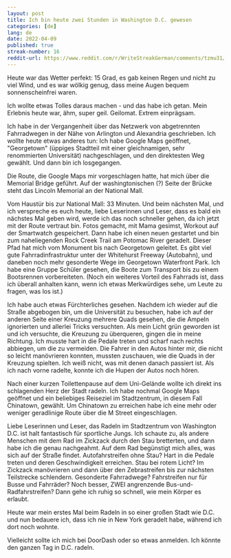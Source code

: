 ```yaml
---
layout: post
title: Ich bin heute zwei Stunden in Washington D.C. gewesen
categories: [de]
lang: de
date: 2022-04-09
published: true
streak-number: 16
reddit-url: https://www.reddit.com/r/WriteStreakGerman/comments/tzmu31/streak_16_ich_bin_heute_zwei_stunden_in/
---
```

Heute war das Wetter perfekt: 15 Grad, es gab keinen Regen und nicht zu viel Wind, und es war wölkig genug, dass meine Augen bequem sonnenscheinfrei waren.

Ich wollte etwas Tolles daraus machen - und das habe ich getan. Mein Erlebnis heute war, ähm, super geil. Geilomat. Extrem einprägsam.

Ich habe in der Vergangenheit über das Netzwerk von abgetrennten Fahrradwegen in der Nähe von Arlington und Alexandria geschrieben. Ich wollte heute etwas anderes tun: Ich habe Google Maps geöffnet, "Georgetown" (üppiges Stadtteil mit einer gleichnamigen, sehr renommierten Universität) nachgeschlagen, und den direktesten Weg gewählt. Und dann bin ich losgegangen.

Die Route, die Google Maps mir vorgeschlagen hatte, hat mich über die Memorial Bridge geführt. Auf der washingtonischen (?) Seite der Brücke steht das Lincoln Memorial an der National Mall.

Vom Haustür bis zur National Mall: 33 Minuten. Und beim nächsten Mal, und ich verspreche es euch heute, liebe Leserinnen und Leser, dass es bald ein nächstes Mal geben wird, werde ich das noch schneller gehen, da ich jetzt mit der Route vertraut bin. Fotos gemacht, mit Mama gesimst, Workout auf der Smartwatch gespeichert. Dann habe ich einen neuen gestartet und bin zum naheliegenden Rock Creek Trail am Potomac River geradelt. Dieser Pfad hat mich vom Monument bis nach Georgetown geleitet. Es gibt viel gute Fahrradinfrastruktur unter der Whitehurst Freeway (Autobahn), und daneben noch mehr gesonderte Wege im Georgetown Waterfront Park. Ich habe eine Gruppe Schüler gesehen, die Boote zum Transport bis zu einem Bootsrennen vorbereiteten. (Noch ein weiteres Vorteil des Fahrrads ist, dass ich überall anhalten kann, wenn ich etwas Merkwürdiges sehe, um Leute zu fragen, was los ist.)

Ich habe auch etwas Fürchterliches gesehen. Nachdem ich wieder auf die Straße abgebogen bin, um die Universität zu besuchen, habe ich auf der anderen Seite einer Kreuzung mehrere Quads gesehen, die die Ampeln ignorierten und allerlei Tricks versuchten. Als mein Licht grün geworden ist und ich versuchte, die Kreuzung zu überqueren, gingen die in meine Richtung. Ich musste hart in die Pedale treten und scharf nach rechts abbiegen, um die zu vermeiden. Die Fahrer in den Autos hinter mir, die nicht so leicht manövrieren konnten, mussten zuschauen, wie die Quads in der Kreuzung spielten. Ich weiß nicht, was mit denen danach passiert ist. Als ich nach vorne radelte, konnte ich die Hupen der Autos noch hören.

Nach einer kurzen Toilettenpause auf dem Uni-Gelände wollte ich direkt ins schlagenden Herz der Stadt radeln. Ich habe nochmal Google Maps geöffnet und ein beliebiges Reiseziel im Stadtzentrum, in diesem Fall Chinatown, gewählt. Um Chinatown zu erreichen habe ich eine mehr oder weniger geradlinige Route über die M Street eingeschlagen.

Liebe Leserinnen und Leser, das Radeln im Stadtzentrum von Washington D.C. ist halt fantastisch für sportliche Jungs. Ich schaute zu, als andere Menschen mit dem Rad im Zickzack durch den Stau bretterten, und dann habe ich die genau nachgeahmt. Auf dem Rad begünstigt mich alles, was sich auf der Straße findet. Autofahrstreifen ohne Stau? Hart in die Pedale treten und deren Geschwindigkeit erreichen. Stau bei rotem Licht? Im Zickzack manövrieren und dann über den Zebrastreifen bis zur nächsten Teilstrecke schlendern. Gesonderte Fahrradwege? Fahrstreifen nur für Busse und Fahrräder? Noch besser, ZWEI angrenzende Bus-und-Radfahrstreifen? Dann gehe ich ruhig so schnell, wie mein Körper es erlaubt.

Heute war mein erstes Mal beim Radeln in so einer großen Stadt wie D.C. und nun bedauere ich, dass ich nie in New York geradelt habe, während ich dort noch wohnte.

Vielleicht sollte ich mich bei DoorDash oder so etwas anmelden. Ich könnte den ganzen Tag in D.C. radeln.
